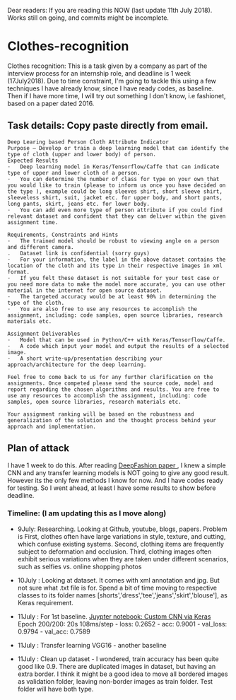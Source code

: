 Dear readers: If you are reading this NOW (last update 11th July 2018). Works still on going, and commits might be incomplete. 

# Clothes-recognition
Clothes recognition: This is a task given by a company as part of the interview process for an internship role, and deadline is 1 week (17July2018). Due to time constraint, I'm going to tackle this using a few techniques I have already know, since I have ready codes, as baseline. Then if I have more time, I will try out something I don't know, i.e fashionet, based on a paper dated 2016.

## Task details: Copy paste directly from email.
```
Deep Learing based Person Cloth Attribute Indicator
Purpose – Develop or train a deep learning model that can identify the type of cloth (upper and lower body) of person.
Expected Results
·   Deep learning model in Keras/Tensorflow/Caffe that can indicate type of upper and lower cloth of a person.
·   You can determine the number of class for type on your own that you would like to train (please to inform us once you have decided on the type ), example could be long sleeves shirt, short sleeve shirt, sleeveless shirt, suit, jacket etc. for upper body, and short pants, long pants, skirt, jeans etc. for lower body.
·   You can add even more type of person attribute if you could find relevant dataset and confident that they can deliver within the given assignment time.

Requirements, Constraints and Hints
·   The trained model should be robust to viewing angle on a person and different camera.
.   Dataset link is confidential (sorry guys)
·   For your information, the label in the above dataset contains the location of the cloth and its type in their respective images in xml format.
·   If you felt these dataset is not suitable for your test case or you need more data to make the model more accurate, you can use other material in the internet for open source dataset.
·   The targeted accuracy would be at least 90% in determining the type of the cloth.
·   You are also free to use any resources to accomplish the assignment, including: code samples, open source libraries, research materials etc.

Assignment Deliverables
·   Model that can be used in Python/C++ with Keras/Tensorflow/Caffe.
·   A code which input your model and output the results of a selected image.
·   A short write-up/presentation describing your approach/architecture for the deep learning.

Feel free to come back to us for any further clarification on the assignments. Once competed please send the source code, model and report regarding the chosen algorithms and results. You are free to use any resources to accomplish the assignment, including: code samples, open source libraries, research materials etc.
 
Your assignment ranking will be based on the robustness and generalization of the solution and the thought process behind your approach and implementation.
```

## Plan of attack
I have 1 week to do this. After reading [DeepFashion paper ](https://www.cv-foundation.org/openaccess/content_cvpr_2016/papers/Liu_DeepFashion_Powering_Robust_CVPR_2016_paper.pdf), I knew a simple CNN and any transfer learning models is NOT going to give any good result. However its the only few methods I know for now. And I have codes ready for testing. So I went ahead, at least I have some results to show before deadline.

### Timeline: (I am updating this as I move along)
- 9July: Researching. Looking at Github, youtube, blogs, papers. Problem is  First, clothes often have large variations in style, texture, and cutting, which confuse existing systems. Second, clothing items are frequently subject to deformation and occlusion. Third, clothing images often exhibit serious variations when they are taken under different scenarios, such as selfies vs. online shopping
photos 
- 10July : Looking at dataset. It comes with xml annotation and jpg. But not sure what .txt file is for. Spend a bit of time moving to respective classes to its folder names [shorts','dress','tee','jeans','skirt','blouse'], as Keras requirement.
- 11July : For 1st baseline. [Juypter notebook: Custom CNN via Keras](https://github.com/noelcodes/Clothes-recognition/blob/master/Custom%20CNN%20baseline.ipynb)
Epoch 200/200: 20s 108ms/step - loss: 0.2652 - acc: 0.9001 - val_loss: 0.9794 - val_acc: 0.7589

- 11July : Transfer learning VGG16 - another baseline

- 11July : Clean up dataset - I wondered, train accuracy has been quite good like 0.9. There are duplicated images in dataset, but having an extra border. I think it might be a good idea to move all bordered images as validation folder, leaving non-border images as train folder. Test folder will have both type.  
